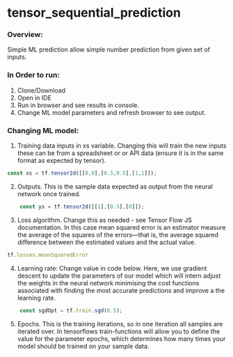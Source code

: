 # tensor_sequential_prediction

### Overview:
Simple ML prediction allow simple number prediction from given set of inputs.

### In Order to run:

1. Clone/Download
2. Open in IDE
3. Run in browser and see results in console.
4. Change ML model parameters and refresh browser to see output.

### Changing ML model:

1. Training data inputs in xs variable. Changing this will train the new inputs these can be from a spreadsheet or or API data (ensure it is in the same format as expected by tensor). 

```javascript
const xs = tf.tensor2d([[0,0],[0.5,0.5],[1,1]]);
```
2. Outputs. This is the sample data expected as output from the neural network once trained.

```javascript
    const ys = tf.tensor2d([[1],[0.5],[0]]);
```
3. Loss algorithm. Change this as needed - see Tensor Flow JS documentation. 
In this case  mean squared error is an estimator measure the average of the squares of the errors—that is, the average squared difference between the estimated values and the actual value.

```javascript
tf.losses.meanSquaredError
```
4. Learning rate: Change value in code below. Here, we use gradient descent to update the parameters of our model which will intern adjust the weights in the neural network minimising the cost functions associated with finding the most accurate predictions and improve a the learning rate.

```javascript
    const sgdOpt = tf.train.sgd(0.5);
```
5. Epochs. This is the training iterations, so in one iteration all samples are iterated over. In tensorflows train-functions will allow you to define the value for the parameter epochs, which determines how many times your model should be trained on your sample data.  
 
